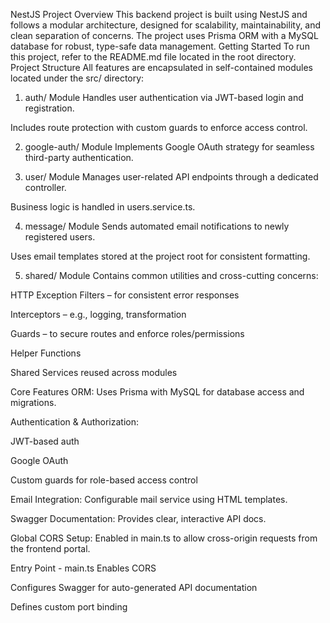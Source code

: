 NestJS Project Overview
This backend project is built using NestJS and follows a modular architecture, designed for scalability, maintainability, and clean separation of concerns. The project uses Prisma ORM with a MySQL database for robust, type-safe data management.
Getting Started To run this project, refer to the README.md file located in the root directory.
Project Structure
All features are encapsulated in self-contained modules located under the src/ directory:

1. auth/ Module
Handles user authentication via JWT-based login and registration.

Includes route protection with custom guards to enforce access control.

2. google-auth/ Module
Implements Google OAuth strategy for seamless third-party authentication.

3. user/ Module
Manages user-related API endpoints through a dedicated controller.

Business logic is handled in users.service.ts.

4. message/ Module
Sends automated email notifications to newly registered users.

Uses email templates stored at the project root for consistent formatting.

5. shared/ Module
Contains common utilities and cross-cutting concerns:

HTTP Exception Filters – for consistent error responses

Interceptors – e.g., logging, transformation

Guards – to secure routes and enforce roles/permissions

Helper Functions

Shared Services reused across modules

Core Features
ORM: Uses Prisma with MySQL for database access and migrations.

Authentication & Authorization:

JWT-based auth

Google OAuth

Custom guards for role-based access control

Email Integration: Configurable mail service using HTML templates.

Swagger Documentation: Provides clear, interactive API docs.

Global CORS Setup: Enabled in main.ts to allow cross-origin requests from the frontend portal.

Entry Point - main.ts
Enables CORS

Configures Swagger for auto-generated API documentation

Defines custom port binding
